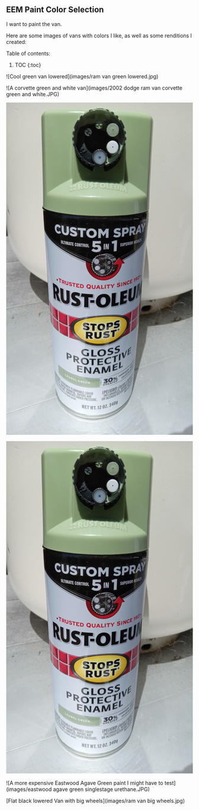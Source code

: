 ## EEM Paint Color Selection
I want to paint the van. 

Here are some images of vans with colors I like, as well as some renditions I created:

Table of contents:

1. TOC
{:toc}

![Cool green van lowered](images/ram van green lowered.jpg)

![A corvette green and white van](images/2002 dodge ram van corvette green and white.JPG)

![Wonderful green colored 1999-Era van](images/20240428_132825.jpg)

![Laurel green experiment - Rustoleum](images/20240428_132825.jpg)

![A more expensive Eastwood Agave Green paint I might have to test](images/eastwood agave green singlestage urethane.JPG)

[Flat black lowered Van with big wheels](images/ram van big wheels.jpg)
